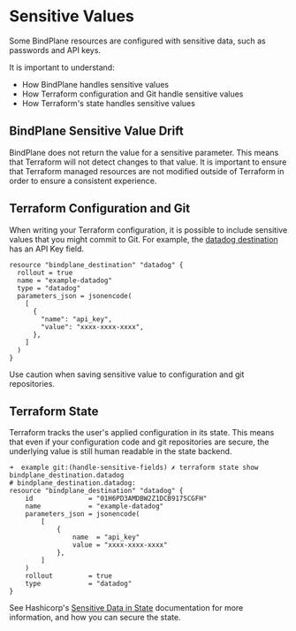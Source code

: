 # Sensitive Values

Some BindPlane resources are configured with sensitive data, such as
passwords and API keys. 

It is important to understand:
- How BindPlane handles sensitive values
- How Terraform configuration and Git handle sensitive values
- How Terraform's state handles sensitive values

## BindPlane Sensitive Value Drift

BindPlane does not return the value for a sensitive parameter. This means
that Terraform will not detect changes to that value. It is important to
ensure that Terraform managed resources are not modified outside of Terraform
in order to ensure a consistent experience.

## Terraform Configuration and Git

When writing your Terraform configuration, it is possible to include
sensitive values that you might commit to Git. For example, the
[datadog destination](../../example/destination_datadog.tf) has an API Key
field.

```hcl
resource "bindplane_destination" "datadog" {
  rollout = true
  name = "example-datadog"
  type = "datadog"
  parameters_json = jsonencode(
    [
      {
        "name": "api_key",
        "value": "xxxx-xxxx-xxxx",
      },
    ]
  )
}
```

Use caution when saving sensitive value to configuration and git repositories.

## Terraform State

Terraform tracks the user's applied configuration in its state. This means that
even if your configuration code and git repositories are secure, the underlying
value is still human readable in the state backend.

```
➜  example git:(handle-sensitive-fields) ✗ terraform state show bindplane_destination.datadog
# bindplane_destination.datadog:
resource "bindplane_destination" "datadog" {
    id              = "01H6PD3AMDBW2Z1DCB917SCGFH"
    name            = "example-datadog"
    parameters_json = jsonencode(
        [
            {
                name  = "api_key"
                value = "xxxx-xxxx-xxxx"
            },
        ]
    )
    rollout         = true
    type            = "datadog"
}
```

See Hashicorp's [Sensitive Data in State](https://developer.hashicorp.com/terraform/language/state/sensitive-data)
documentation for more information, and how you can secure the state.
